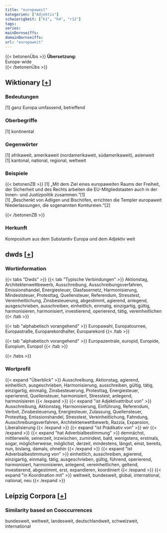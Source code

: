```yaml
---
title: "europaweit"
kategorien: ["Adjektiv"]
schwierigkeit: ["k1", "h4", "r12"]
tags:
series:
mainDornseiffs:
domainDornseiffs:
url: "europaweit"
---
```


{{< betonenÜbs >}}
**Übersetzung:**  
Europe-wide  
{{< /betonenÜbs >}}

## Wiktionary [[+](https://de.wiktionary.org/wiki/europaweit)]

### Bedeutungen
[1] ganz Europa umfassend, betreffend  

### Oberbegriffe
[1] kontinental  

### Gegenwörter
[1] afrikaweit, amerikaweit (nordamerikaweit, südamerikaweit), asienweit  
[1] kantonal, national, regional, weltweit  

### Beispiele
{{< betonenZB >}}
[1] „Mit dem Ziel eines europaweiten Raums der Freiheit, der Sicherheit und des Rechts arbeiten die EU-Mitgliedstaaten auch in der Innen- und Justizpolitik zusammen.“[1]  
[1] „Beschenkt von Adligen und Bischöfen, errichten die Templer europaweit Niederlassungen, die sogenannten Komtureien.“[2]  

{{< /betonenZB >}}
### Herkunft
Kompositum aus dem Substantiv Europa und dem Adjektiv weit  



## dwds [[+](https://www.dwds.de/wb/europaweit)]

### Wortinformation
{{< tabs "Dwds" >}}
{{< tab "Typische Verbindungen" >}}
Aktionstag, Architektenwettbewerb, Ausschreibung, Ausschreibungsverfahren, Emissionshandel, Energiesteuer, Glasfasernetz, Harmonisierung, Mindeststeuer, Protesttag, Quellensteuer, Referendum, Stresstest, Vereinheitlichung, Zinsbesteuerung, abgestimmt, agierend, anlegend, ausgeschrieben, ausschreiben, einheitlich, einmalig, einzigartig, gültig, harmonisieren, harmonisiert, investierend, operierend, tätig, vereinheitlichen
{{< /tab >}}

{{< tab "alphabetisch vorangehend" >}}
Europawahl, Europatournee, Europastraße, Europarekordhalter, Europarekord
{{< /tab >}}

{{< tab "alphabetisch vorangehend" >}}
Europazentrale, europid, Europide, Europium, Europol
{{< /tab >}}

{{< /tabs >}}

### Wortprofil
{{< expand "Überblick" >}} Ausschreibung, Aktionstag, agierend, einheitlich, ausgeschrieben, Harmonisierung, ausschreiben, gültig, tätig, einzigartig, einmalig, Zinsbesteuerung, Protesttag, Energiesteuer, operierend, Quellensteuer, harmonisiert, Stresstest, anlegend, harmonisieren {{< /expand >}}
{{< expand "ist Adjektivattribut von" >}} Ausschreibung, Aktionstag, Harmonisierung, Einführung, Referendum, Verbot, Zinsbesteuerung, Energiesteuer, Zulassung, Quellensteuer, Protesttag, Emissionshandel, Stresstest, Vereinheitlichung, Fahndung, Ausschreibungsverfahren, Architektenwettbewerb, Razzia, Expansion, Liberalisierung {{< /expand >}}
{{< expand "ist Prädikativ von" >}} wir {{< /expand >}}
{{< expand "hat Adverbialbestimmung" >}} demnächst, mittlerweile, seinerzeit, inzwischen, zumindest, bald, wenigstens, erstmals, sogar, möglicherweise, möglichst, derzeit, mindestens, längst, einst, bereits, nun, bislang, damals, ohnehin {{< /expand >}}
{{< expand "ist Adverbialbestimmung von" >}} einheitlich, ausschreiben, agierend, einzigartig, einmalig, tätig, ausgeschrieben, gültig, führend, operierend, harmonisiert, harmonisieren, anlegend, vereinheitlichen, geltend, investierend, abgestimmt, erst, expandieren, koordiniert {{< /expand >}}
{{< expand "in Koordination mit" >}} weltweit, bundesweit, global, international, national, neu {{< /expand >}}

## Leipzig Corpora [[+](https://corpora.uni-leipzig.de/en/res?word=europaweit&corpusId=deu_newscrawl-public_2018)]


### Similarity based on Cooccurrences
bundesweit, weltweit, landesweit, deutschlandweit, schweizweit, international

